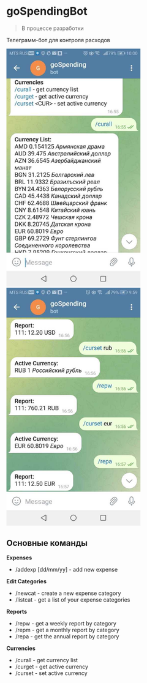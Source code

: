 # goSpendingBot

> В процессе разработки

Телеграмм-бот для контроля расходов

<tr>
    <td> <img src="images/screenshot1.jpg" alt="Demo" style="width: 350px;"/> </td>
    <td> <img src="images/screenshot2.jpg" alt="Demo" style="width: 350px;"/> </td>
</tr>


## Основные команды

**Expenses**

- /addexp <category name> <amount> [dd/mm/yy]  - add new expense

**Edit Categories**

- /newcat <category name> - create a new expense category
- /listcat - get a list of your expense categories

**Reports**

- /repw - get a weekly report by category
- /repm - get a monthly report by category
- /repa - get the annual report by category

**Currencies**

- /curall - get currency list
- /curget - get active currency
- /curset <CUR> - set active currency
